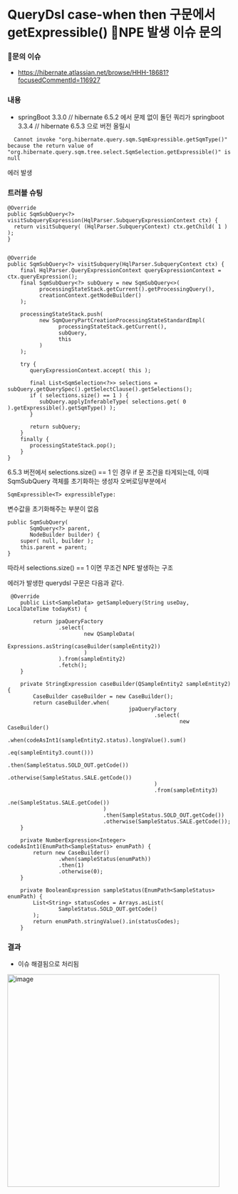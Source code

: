 # QueryDsl case-when then 구문에서 getExpressible() NPE 발생 이슈 문의

### 문의 이슈
- https://hibernate.atlassian.net/browse/HHH-18681?focusedCommentId=116927

### 내용
- springBoot 3.3.0 // hibernate 6.5.2 에서 문제 없이 돌던 쿼리가 springboot 3.3.4 // hibernate 6.5.3 으로 버전 올릴시
```
  Cannot invoke "org.hibernate.query.sqm.SqmExpressible.getSqmType()" because the return value of "org.hibernate.query.sqm.tree.select.SqmSelection.getExpressible()" is null
```
에러 발생

### 트러블 슈팅
```
@Override
public SqmSubQuery<?> visitSubqueryExpression(HqlParser.SubqueryExpressionContext ctx) {
  return visitSubquery( (HqlParser.SubqueryContext) ctx.getChild( 1 ) );
}


@Override
public SqmSubQuery<?> visitSubquery(HqlParser.SubqueryContext ctx) {
    final HqlParser.QueryExpressionContext queryExpressionContext = ctx.queryExpression();
    final SqmSubQuery<?> subQuery = new SqmSubQuery<>(
          processingStateStack.getCurrent().getProcessingQuery(),
          creationContext.getNodeBuilder()
    );

    processingStateStack.push(
          new SqmQueryPartCreationProcessingStateStandardImpl(
                processingStateStack.getCurrent(),
                subQuery,
                this
          )
    );

    try {
       queryExpressionContext.accept( this );

       final List<SqmSelection<?>> selections = subQuery.getQuerySpec().getSelectClause().getSelections();
       if ( selections.size() == 1 ) {
          subQuery.applyInferableType( selections.get( 0 ).getExpressible().getSqmType() );
       }

       return subQuery;
    }
    finally {
       processingStateStack.pop();
    }
}
```
6.5.3 버전에서 selections.size() == 1 인 경우 if 문 조건을 타게되는데, 이때 SqmSubQuery 객체를 초기화하는 생성자 오버로딩부분에서 
```
SqmExpressible<T> expressibleType:
```
변수값을 초기화해주는 부분이 없음

```
public SqmSubQuery(
       SqmQuery<?> parent,
       NodeBuilder builder) {
    super( null, builder );
    this.parent = parent;
}
```

따라서 selections.size() == 1 이면 무조건 NPE 발생하는 구조

에러가 발생한 querydsl 구문은 다음과 같다.

```
 @Override
    public List<SampleData> getSampleQuery(String useDay, LocalDateTime todayKst) {

        return jpaQueryFactory
                .select(
                        new QSampleData(
                                Expressions.asString(caseBuilder(sampleEntity2))
                        )
                ).from(sampleEntity2)
                .fetch();
    }

    private StringExpression caseBuilder(QSampleEntity2 sampleEntity2) {
        CaseBuilder caseBuilder = new CaseBuilder();
        return caseBuilder.when(
                                      jpaQueryFactory
                                              .select(
                                                      new CaseBuilder()
                                                              .when(codeAsInt1(sampleEntity2.status).longValue().sum()
                                                                                                      .eq(sampleEntity3.count()))
                                                              .then(SampleStatus.SOLD_OUT.getCode())
                                                              .otherwise(SampleStatus.SALE.getCode())
                                              )
                                              .from(sampleEntity3)
                                              .ne(SampleStatus.SALE.getCode())
                              )
                              .then(SampleStatus.SOLD_OUT.getCode())
                              .otherwise(SampleStatus.SALE.getCode());
    }

    private NumberExpression<Integer> codeAsInt1(EnumPath<SampleStatus> enumPath) {
        return new CaseBuilder()
                .when(sampleStatus(enumPath))
                .then(1)
                .otherwise(0);
    }

    private BooleanExpression sampleStatus(EnumPath<SampleStatus> enumPath) {
        List<String> statusCodes = Arrays.asList(
                SampleStatus.SOLD_OUT.getCode()
        );
        return enumPath.stringValue().in(statusCodes);
    }
```

### 결과
- 이슈 해결됨으로 처리됨

<img width="476" alt="image" src="https://github.com/user-attachments/assets/f6802bb4-fcbb-49f7-ab27-3fb6dd7d5337">


